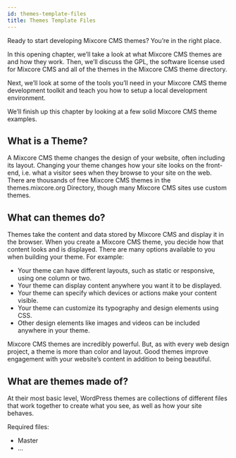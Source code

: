 ```yaml
---
id: themes-template-files
title: Themes Template Files
---
```


Ready to start developing Mixcore CMS themes? You’re in the right place.

In this opening chapter, we’ll take a look at what Mixcore CMS themes are and how they work. Then, we’ll discuss the GPL, the software license used for Mixcore CMS and all of the themes in the Mixcore CMS theme directory.

Next, we’ll look at some of the tools you’ll need in your Mixcore CMS theme development toolkit and teach you how to setup a local development environment.

We’ll finish up this chapter by looking at a few solid Mixcore CMS theme examples.

## What is a Theme?
A Mixcore CMS theme changes the design of your website, often including its layout. Changing your theme changes how your site looks on the front-end, i.e. what a visitor sees when they browse to your site on the web. There are thousands of free Mixcore CMS themes in the themes.mixcore.org Directory, though many Mixcore CMS sites use custom themes.

## What can themes do?

Themes take the content and data stored by Mixcore CMS and display it in the browser. When you create a Mixcore CMS theme, you decide how that content looks and is displayed. There are many options available to you when building your theme. For example:

- Your theme can have different layouts, such as static or responsive, using one column or two.
- Your theme can display content anywhere you want it to be displayed.
- Your theme can specify which devices or actions make your content visible.
- Your theme can customize its typography and design elements using CSS.
- Other design elements like images and videos can be included anywhere in your theme.

Mixcore CMS themes are incredibly powerful. But, as with every web design project, a theme is more than color and layout. Good themes improve engagement with your website’s content in addition to being beautiful.

## What are themes made of?
At their most basic level, WordPress themes are collections of different files that work together to create what you see, as well as how your site behaves.

Required files:
- Master
- ...